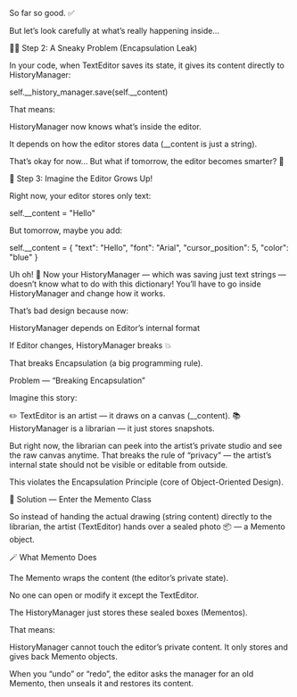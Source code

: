 So far so good. ✅

But let’s look carefully at what’s really happening inside...

🕵️‍♂️ Step 2: A Sneaky Problem (Encapsulation Leak)

In your code, when TextEditor saves its state, it gives its content directly to HistoryManager:

self.__history_manager.save(self.__content)


That means:

HistoryManager now knows what’s inside the editor.

It depends on how the editor stores data (__content is just a string).

That’s okay for now…
But what if tomorrow, the editor becomes smarter? 🤔

🧠 Step 3: Imagine the Editor Grows Up!

Right now, your editor stores only text:

self.__content = "Hello"


But tomorrow, maybe you add:

self.__content = {
    "text": "Hello",
    "font": "Arial",
    "cursor_position": 5,
    "color": "blue"
}


Uh oh! 😬
Now your HistoryManager — which was saving just text strings — doesn’t know what to do with this dictionary!
You’ll have to go inside HistoryManager and change how it works.

That’s bad design because now:

HistoryManager depends on Editor’s internal format

If Editor changes, HistoryManager breaks 💥

That breaks Encapsulation (a big programming rule).


Problem — “Breaking Encapsulation”

Imagine this story:

✏️ TextEditor is an artist — it draws on a canvas (__content).
📚 HistoryManager is a librarian — it just stores snapshots.

But right now, the librarian can peek into the artist’s private studio and see the raw canvas anytime.
That breaks the rule of “privacy” — the artist’s internal state should not be visible or editable from outside.

This violates the Encapsulation Principle (core of Object-Oriented Design).

🧩 Solution — Enter the Memento Class

So instead of handing the actual drawing (string content) directly to the librarian,
the artist (TextEditor) hands over a sealed photo 📦 — a Memento object.

🪄 What Memento Does

The Memento wraps the content (the editor’s private state).

No one can open or modify it except the TextEditor.

The HistoryManager just stores these sealed boxes (Mementos).

That means:

HistoryManager cannot touch the editor’s private content.
It only stores and gives back Memento objects.


When you “undo” or “redo”, the editor asks the manager for an old Memento,
then unseals it and restores its content.